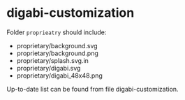 digabi-customization
================================

Folder `proprieatry` should include:

 - proprietary/background.svg
 - proprietary/background.png
 - proprietary/splash.svg.in
 - proprietary/digabi.svg
 - proprietary/digabi_48x48.png

Up-to-date list can be found from file digabi-customization.
